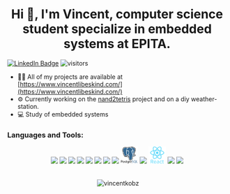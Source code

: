 <h1 align="center">Hi 👋, I'm Vincent, computer science student specialize in embedded systems at EPITA.</h1>

[![LinkedIn Badge](https://img.shields.io/badge/LinkedIn-Profile-informational?style=flat&logo=linkedin&logoColor=white&color=0D76A8)](https://www.linkedin.com/in/vincent-libeskind/)
![visitors](https://visitor-badge.laobi.icu/badge?page_id=VincentKobz)

- 👨‍💻 All of my projects are available at [https://www.vincentlibeskind.com/](https://www.vincentlibeskind.com/)
- ⚙️ Currently working on the [nand2tetris](https://www.nand2tetris.org/) project and on a diy weather-station.
- 💻 Study of embedded systems

    
<h3 align="left">Languages and Tools:</h3>

<div align="center">
    <code><img height="40" src="https://raw.githubusercontent.com/jmnote/z-icons/master/svg/bash.svg"></code>
    <code><img height="40" src="https://raw.githubusercontent.com/jmnote/z-icons/master/svg/c.svg"></code>
    <code><img height="40" src="https://raw.githubusercontent.com/jmnote/z-icons/master/svg/cpp.svg"></code>
    <code><img height="40" src="https://is5-ssl.mzstatic.com/image/thumb/Purple122/v4/b4/8e/1f/b48e1f2c-cabf-9ace-2c03-71047e2df0fe/AppIcon-0-0-1x_U007emarketing-0-0-0-4-0-0-sRGB-0-0-0-GLES2_U002c0-512MB-85-220-0-0.png/512x512bb.jpg"></code>
    <code><img height="40" src="https://wiki.st.com/stm32mcu/nsfr_img_auth.php/0/04/Package_MCU_blue.png"></code>
    <code><img height="40" src="https://raw.githubusercontent.com/jmnote/z-icons/master/svg/python.svg"></code>
    <code><img height="40" src="https://raw.githubusercontent.com/jmnote/z-icons/master/svg/git.svg"></code>
    <code><img height="40" src="https://raw.githubusercontent.com/jmnote/z-icons/master/svg/go.svg"></code>
    <code><img height="40" src="https://raw.githubusercontent.com/devicons/devicon/master/icons/postgresql/postgresql-original-wordmark.svg"></code>
    <code><img height="40" src="https://upload.wikimedia.org/wikipedia/commons/3/39/Kubernetes_logo_without_workmark.svg"></code>
    <code><img height="40" src="https://raw.githubusercontent.com/devicons/devicon/master/icons/react/react-original-wordmark.svg"></code>
    <code><img height="40" src="https://www.vectorlogo.zone/logos/figma/figma-icon.svg"></code>
    <code><img height="40" src="https://www.vectorlogo.zone/logos/flutterio/flutterio-icon.svg"></code>
    
</div>

<br/>

<p align="center">&nbsp;<img align="center" src="https://github-readme-stats.vercel.app/api?username=vincentkobz&show_icons=true&theme=merko&title_color=9141ac&locale=en" alt="vincentkobz" /></p>
